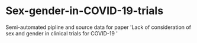 # Sex-gender-in-COVID-19-trials
Semi-automated pipline and source data for paper 'Lack of consideration of sex and gender in clinical trials for COVID-19 '
